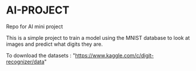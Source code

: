 # AI-PROJECT
Repo for AI mini project

This is a simple project to train a model using the MNIST database to look at images and predict what digits they are. 

To download the datasets : "https://www.kaggle.com/c/digit-recognizer/data"
